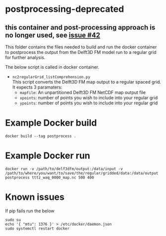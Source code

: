 # postprocessing-deprecated

## this container and post-processing approach is no longer used, see [issue #42](https://github.com/c-scale-community/use-case-hisea/issues/42) 

This folder contains the files needed to build and run the docker container to postprocess the output from the Delft3D FM model run to a regular grid for further analysis.

The below script is called in docker container.

* `nc2regularGrid_listComprehension.py` \
  This script converts the Delft3D FM map output to a regular spaced grid. It expects 3 paramaters:
  - `mapfile`: An unpartitioned Delft3D FM NetCDF map output file
  - `xpoints`: number of points you wish to include into your regular grid
  - `ypoints`: number of points you wish to include into your regular grid

# Example Docker build

    docker build --tag postprocess .

# Example Docker run

    docker run -v /path/to/delf3dfm/output:/data/input -v /path/to/where/you/want/to/save/the/regular/gridded/data:/data/output postprocess tttz_waq_0000_map.nc 500 400

# Known issues
If pip fails run the below

    sudo su
    echo '{ "mtu": 1376 }' > /etc/docker/daemon.json
    sudo systemctl restart docker
